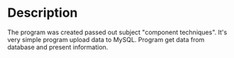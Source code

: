 # Description
The program was created passed out subject "component techniques". It's very simple program upload data to MySQL. Program get data from database and present information.
